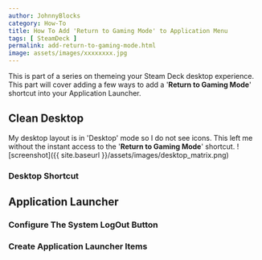 ```yaml
---
author: JohnnyBlocks
category: How-To
title: How To Add 'Return to Gaming Mode' to Application Menu
tags: [ SteamDeck ]
permalink: add-return-to-gaming-mode.html
image: assets/images/xxxxxxxx.jpg
---
```


This is part of a series on themeing your Steam Deck desktop experience.  This part will cover adding a few ways to add a '**Return to Gaming Mode**' shortcut into your Application Launcher.

<!--more-->

## Clean Desktop

My desktop layout is in 'Desktop' mode so I do not see icons.  This left me without the instant access to the '**Return to Gaming Mode**' shortcut.
![screenshot]({{ site.baseurl }}/assets/images/desktop_matrix.png)  

### Desktop Shortcut

## Application Launcher

### Configure The System LogOut Button

### Create Application Launcher Items
